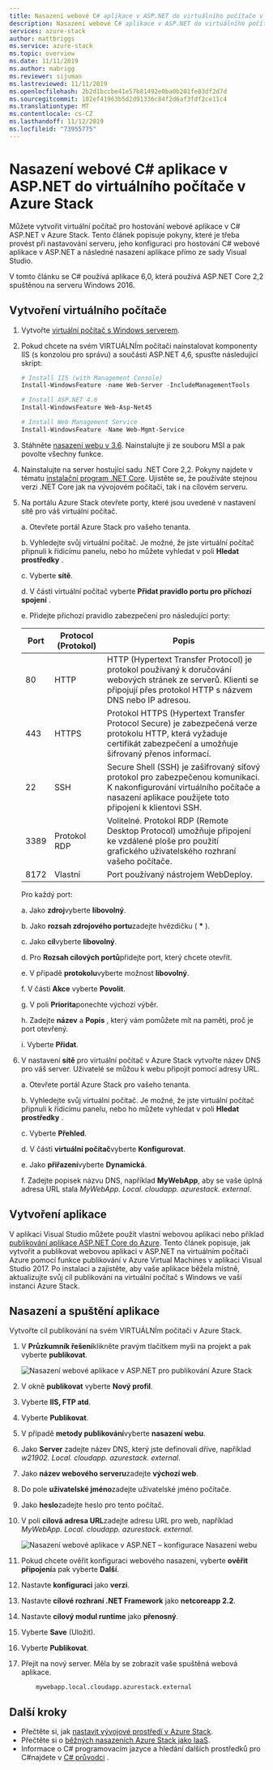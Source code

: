```yaml
---
title: Nasazení webové C# aplikace v ASP.NET do virtuálního počítače v Azure Stack | Microsoft Docs
description: Nasazení webové C# aplikace v ASP.NET do virtuálního počítače v Azure Stack.
services: azure-stack
author: mattbriggs
ms.service: azure-stack
ms.topic: overview
ms.date: 11/11/2019
ms.author: mabrigg
ms.reviewer: sijuman
ms.lastreviewed: 11/11/2019
ms.openlocfilehash: 2b2d1bccbe41e57b81492e0ba0b201fe03df2d7d
ms.sourcegitcommit: 102ef41963b5d2d91336c84f2d6af3fdf2ce11c4
ms.translationtype: MT
ms.contentlocale: cs-CZ
ms.lasthandoff: 11/12/2019
ms.locfileid: "73955775"
---
```

# <a name="deploy-a-c-aspnet-web-app-to-a-vm-in-azure-stack"></a>Nasazení webové C# aplikace v ASP.NET do virtuálního počítače v Azure Stack

Můžete vytvořit virtuální počítač pro hostování webové aplikace v C# ASP.NET v Azure Stack. Tento článek popisuje pokyny, které je třeba provést při nastavování serveru, jeho konfiguraci pro hostování C# webové aplikace v ASP.NET a následné nasazení aplikace přímo ze sady Visual Studio.

V tomto článku se C# používá aplikace 6,0, která používá ASP.NET Core 2,2 spuštěnou na serveru Windows 2016.

## <a name="create-a-vm"></a>Vytvoření virtuálního počítače

1. Vytvořte [virtuální počítač s Windows serverem](azure-stack-quick-windows-portal.md).

1. Pokud chcete na svém VIRTUÁLNÍm počítači nainstalovat komponenty IIS (s konzolou pro správu) a součásti ASP.NET 4,6, spusťte následující skript:

    ```PowerShell  
    # Install IIS (with Management Console)
    Install-WindowsFeature -name Web-Server -IncludeManagementTools
    
    # Install ASP.NET 4.6
    Install-WindowsFeature Web-Asp-Net45
    
    # Install Web Management Service
    Install-WindowsFeature -Name Web-Mgmt-Service
    ```

1. Stáhněte [nasazení webu v 3.6](https://www.microsoft.com/download/details.aspx?id=43717). Nainstalujte ji ze souboru MSI a pak povolte všechny funkce.

1. Nainstalujte na server hostující sadu .NET Core 2,2. Pokyny najdete v tématu [instalační program .NET Core](https://dotnet.microsoft.com/download/dotnet-core/2.2). Ujistěte se, že používáte stejnou verzi .NET Core jak na vývojovém počítači, tak i na cílovém serveru.

1. Na portálu Azure Stack otevřete porty, které jsou uvedené v nastavení sítě pro váš virtuální počítač.

    a. Otevřete portál Azure Stack pro vašeho tenanta.

    b. Vyhledejte svůj virtuální počítač. Je možné, že jste virtuální počítač připnuli k řídicímu panelu, nebo ho můžete vyhledat v poli **Hledat prostředky** .

    c. Vyberte **sítě**.

    d. V části virtuální počítač vyberte **Přidat pravidlo portu pro příchozí spojení** .

    e. Přidejte příchozí pravidlo zabezpečení pro následující porty:

    | Port | Protocol (Protokol) | Popis |
    | --- | --- | --- |
    | 80 | HTTP | HTTP (Hypertext Transfer Protocol) je protokol používaný k doručování webových stránek ze serverů. Klienti se připojují přes protokol HTTP s názvem DNS nebo IP adresou. |
    | 443 | HTTPS | Protokol HTTPS (Hypertext Transfer Protocol Secure) je zabezpečená verze protokolu HTTP, která vyžaduje certifikát zabezpečení a umožňuje šifrovaný přenos informací.  |
    | 22 | SSH | Secure Shell (SSH) je zašifrovaný síťový protokol pro zabezpečenou komunikaci. K nakonfigurování virtuálního počítače a nasazení aplikace použijete toto připojení k klientovi SSH. |
    | 3389 | Protokol RDP | Volitelné. Protokol RDP (Remote Desktop Protocol) umožňuje připojení ke vzdálené ploše pro použití grafického uživatelského rozhraní vašeho počítače.   |
    | 8172 | Vlastní | Port používaný nástrojem WebDeploy. |

    Pro každý port:

    a. Jako **zdroj**vyberte **libovolný**.

    b. Jako **rozsah zdrojového portu**zadejte hvězdičku ( **\*** ).

    c. Jako **cíl**vyberte **libovolný**.

    d. Pro **Rozsah cílových portů**přidejte port, který chcete otevřít.

    e. V případě **protokolu**vyberte možnost **libovolný**.

    f. V části **Akce** vyberte **Povolit**.

    g. V poli **Priorita**ponechte výchozí výběr.

    h. Zadejte **název** a **Popis** , který vám pomůžete mít na paměti, proč je port otevřený.

    i. Vyberte **Přidat**.

1.  V nastavení **sítě** pro virtuální počítač v Azure Stack vytvořte název DNS pro váš server. Uživatelé se můžou k webu připojit pomocí adresy URL.

    a. Otevřete portál Azure Stack pro vašeho tenanta.

    b. Vyhledejte svůj virtuální počítač. Je možné, že jste virtuální počítač připnuli k řídicímu panelu, nebo ho můžete vyhledat v poli **Hledat prostředky** .

    c. Vyberte **Přehled**.

    d. V části **virtuální počítač**vyberte **Konfigurovat**.

    e. Jako **přiřazení**vyberte **Dynamická**.

    f. Zadejte popisek názvu DNS, například **MyWebApp**, aby se vaše úplná adresa URL stala *MyWebApp. Local. cloudapp. azurestack. external*.

## <a name="create-an-app"></a>Vytvoření aplikace 

V aplikaci Visual Studio můžete použít vlastní webovou aplikaci nebo příklad [publikování aplikace ASP.NET Core do Azure](https://docs.microsoft.com/aspnet/core/tutorials/razor-pages/razor-pages-start?view=aspnetcore-2.2&tabs=visual-studio
). Tento článek popisuje, jak vytvořit a publikovat webovou aplikaci v ASP.NET na virtuálním počítači Azure pomocí funkce publikování v Azure Virtual Machines v aplikaci Visual Studio 2017. Po instalaci a zajistěte, aby vaše aplikace běžela místně, aktualizujte svůj cíl publikování na virtuální počítač s Windows ve vaší instanci Azure Stack.

## <a name="deploy-and-run-the-app"></a>Nasazení a spuštění aplikace

Vytvořte cíl publikování na svém VIRTUÁLNÍm počítači v Azure Stack.

1. V **Průzkumník řešení**klikněte pravým tlačítkem myši na projekt a pak vyberte **publikovat**.

    ![Nasazení webové aplikace v ASP.NET pro publikování Azure Stack](media/azure-stack-dev-start-howto-vm-dotnet/deploy-app-to-azure-stack.png)

1. V okně **publikovat** vyberte **Nový profil**.
1. Vyberte **IIS, FTP atd**.
1. Vyberte **Publikovat**.
1. V případě **metody publikování**vyberte **nasazení webu**.
1. Jako **Server** zadejte název DNS, který jste definovali dříve, například *w21902. Local. cloudapp. azurestack. external*.
1. Jako **název webového serveru**zadejte **výchozí web**.
1. Do pole **uživatelské jméno**zadejte uživatelské jméno počítače.
1. Jako **heslo**zadejte heslo pro tento počítač.
1. V poli **cílová adresa URL**zadejte adresu URL pro web, například *MyWebApp. Local. cloudapp. azurestack. external*.

    ![Nasazení webové aplikace v ASP.NET – konfigurace Nasazení webu](media/azure-stack-dev-start-howto-vm-dotnet/configure-web-deploy.png)

1. Pokud chcete ověřit konfiguraci webového nasazení, vyberte **ověřit připojení**a pak vyberte **Další**.
1. Nastavte **konfiguraci** jako **verzi**.
1. Nastavte **cílové rozhraní .NET Framework** jako **netcoreapp 2.2**.
1. Nastavte **cílový modul runtime** jako **přenosný**.
1. Vyberte **Save** (Uložit).
1. Vyberte **Publikovat**.
1. Přejít na nový server. Měla by se zobrazit vaše spuštěná webová aplikace.

    ```http  
        mywebapp.local.cloudapp.azurestack.external
    ```

## <a name="next-steps"></a>Další kroky

- Přečtěte si, jak [nastavit vývojové prostředí v Azure Stack](azure-stack-dev-start.md).
- Přečtěte si o [běžných nasazeních Azure Stack jako IaaS](azure-stack-dev-start-deploy-app.md).
- Informace o C# programovacím jazyce a hledání dalších prostředků pro C#najdete v [ C# průvodci](https://docs.microsoft.com/dotnet/csharp/) .
